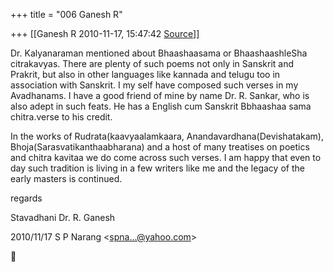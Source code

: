 +++
title = "006 Ganesh R"

+++
[[Ganesh R	2010-11-17, 15:47:42 [Source](https://groups.google.com/g/bvparishat/c/cPsk39I19G0)]]



Dr. Kalyanaraman mentioned about Bhaashaasama or BhaashaashleSha citrakavyas. There are plenty of such poems not only in Sanskrit and Prakrit, but also in other languages like kannada and telugu too in association with Sanskrit. I my self have composed such verses in my Avadhanams. I have a good friend of mine by name Dr. R. Sankar, who is also adept in such feats. He has a English cum Sanskrit Bbhaashaa sama chitra.verse to his credit.  
  
In the works of Rudrata(kaavyaalamkaara, Anandavardhana(Devishatakam), Bhoja(Sarasvatikanthaabharana) and a host of many treatises on poetics and chitra kavitaa we do come across such verses. I am happy that even to day such tradition is living in a few writers like me and the legacy of the early masters is continued.  
  
regards  
  
Stavadhani Dr. R. Ganesh  
  

2010/11/17 S P Narang \<[spna...@yahoo.com]()\>



